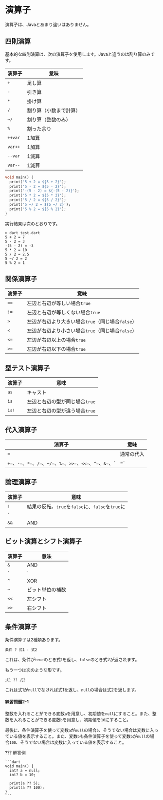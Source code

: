 # 演算子

演算子は、Javaとあまり違いはありません。

## 四則演算

基本的な四則演算は、次の演算子を使用します。Javaと違うのは割り算のみです。

| 演算子 | 意味 |
|-|-|
| `+` | 足し算 |
| `-` | 引き算 |
| `*` | 掛け算 |
| `/` | 割り算（小数まで計算） |
| `~/` | 割り算（整数のみ） |
| `%` | 割った余り |
| `++var` | 1加算 |
| `var++` | 1加算 |
| `--var` | 1減算 |
| `var--` | 1減算 |

```dart title="test.dart"
void main() {
  print('5 + 2 = ${5 + 2}');
  print('5 - 2 = ${5 - 2}');
  print('-(5 - 2) = ${-(5 - 2)}');
  print('5 * 2 = ${5 * 2}');
  print('5 / 2 = ${5 / 2}');
  print('5 ~/ 2 = ${5 ~/ 2}');
  print('5 % 2 = ${5 % 2}');
}
```

実行結果は次のとおりです。

```
> dart test.dart
5 + 2 = 7
5 - 2 = 3
-(5 - 2) = -3
5 * 2 = 10
5 / 2 = 2.5
5 ~/ 2 = 2
5 % 2 = 1
```

## 関係演算子

| 演算子 | 意味 |
|-|-|
| `==` | 左辺と右辺が等しい場合`true` |
| `!=` | 左辺と右辺が等しくない場合`true` |
| `>` | 左辺が右辺より大きい場合`true`（同じ場合`false`） |
| `<` | 左辺が右辺より小さい場合`true`（同じ場合`false`） |
| `<=` | 左辺が右辺以上の場合`true` |
| `>=` | 左辺が右辺以下の場合`true` |

## 型テスト演算子

| 演算子 | 意味 |
|-|-|
| `as` | キャスト |
| `is` | 左辺と右辺の型が同じ場合`true` |
| `is!` | 左辺と右辺の型が違う場合`true` |

## 代入演算子

| 演算子 | 意味 |
|-|-|
| `=` | 通常の代入 |
| `+=`、`-=`、`*=`、`/=`、`~/=`、`%=`、`>>=`、`<<=`、`^=`、`&=`、`|=` | `a op= b`は`a = a op b` |

## 論理演算子

| 演算子 | 意味 |
|-|-|
| `!` | 結果の反転。`true`を`false`に、`false`を`true`に |
| `||` | OR |
| `&&` | AND |

## ビット演算とシフト演算子

| 演算子 | 意味 |
|-|-|
| `&` |  AND |
| `|` | OR |
| `^` | XOR |
| `~` | ビット単位の補数 |
| `<<` | 左シフト |
| `>>` | 右シフト |

## 条件演算子

条件演算子は2種類あります。

```
条件 ? 式1 : 式2
```

これは、条件が`true`のとき式1を返し、`false`のとき式2が返されます。

もう一つは次のような形です。

```
式1 ?? 式2
```

これは式1が`null`でなければ式1を返し、`null`の場合は式2を返します。

#### 練習問題2-1

整数を入れることができる変数`a`を用意し、初期値を`null`にすること。また、整数を入れることができる変数`b`を用意し、初期値を`10`にすること。

最後に、条件演算子を使って変数`a`が`null`の場合`5`、そうでない場合は変数に入っている値を表示すること。また、変数`b`も条件演算子を使って変数`b`が`null`の場合`100`、そうでない場合は変数に入っている値を表示すること。

??? 解答例

    ```dart
    void main() {
      int? a = null;
      int? b = 10;

      print(a ?? 5);
      print(a ?? 100);
    }
    ```
